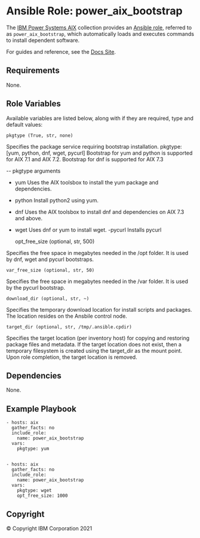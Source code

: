 # Ansible Role: power_aix_bootstrap
The [IBM Power Systems AIX](../../README.md) collection provides an [Ansible role](https://docs.ansible.com/ansible/latest/user_guide/playbooks_reuse_roles.html), referred to as `power_aix_bootstrap`, which automatically loads and executes commands to install dependent software.

For guides and reference, see the [Docs Site](https://ibm.github.io/ansible-power-aix/roles.html).

## Requirements

None.

## Role Variables

Available variables are listed below, along with if they are required, type and default values:

    pkgtype (True, str, none)

Specifies the package service requiring bootstrap installation.
pkgtype: [yum, python, dnf, wget, pycurl]
Bootstrap for yum and python is supported for AIX 7.1 and AIX 7.2.
Bootstrap for dnf is supported for AIX 7.3

-- pkgtype arguments
- yum
Uses the AIX toolsbox to install the yum package and dependencies.
- python
Install python2 using yum.
- dnf
Uses the AIX toolsbox to install dnf and dependencies on AIX 7.3 and above.
- wget
Uses dnf or yum to install wget.
-pycurl
Installs pycurl

    opt_free_size (optional, str, 500)

Specifies the free space in megabytes needed in the /opt folder. It is used by dnf, wget and pycurl bootstraps.

    var_free_size (optional, str, 50)

Specifies the free space in megabytes needed in the /var folder. It is used by the pycurl bootstrap.

    download_dir (optional, str, ~)

Specifies the temporary download location for install scripts and packages. The location resides on the Ansbile control node.

    target_dir (optional, str, /tmp/.ansible.cpdir)

Specifies the target location (per inventory host) for copying and restoring package files and metadata. If the target location does not exist, then a temporary filesystem is created using the target_dir as the mount point.  Upon role completion, the target location is removed.

## Dependencies

None.

## Example Playbook

    - hosts: aix
      gather_facts: no
      include_role:
        name: power_aix_bootstrap
      vars:
        pkgtype: yum


    - hosts: aix
      gather_facts: no
      include_role:
        name: power_aix_bootstrap
      vars:
        pkgtype: wget
        opt_free_size: 1000

## Copyright
© Copyright IBM Corporation 2021
